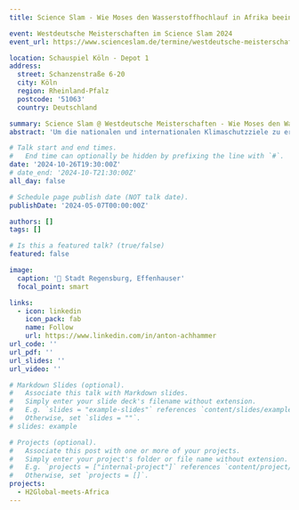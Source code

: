 ```yaml
---
title: Science Slam - Wie Moses den Wasserstoffhochlauf in Afrika beeinflusst

event: Westdeutsche Meisterschaften im Science Slam 2024
event_url: https://www.scienceslam.de/termine/westdeutsche-meisterschaften-im-science-slam-2024/

location: Schauspiel Köln - Depot 1
address:
  street: Schanzenstraße 6-20
  city: Köln
  region: Rheinland-Pfalz
  postcode: '51063'
  country: Deutschland

summary: Science Slam @ Westdeutsche Meisterschaften - Wie Moses den Wasserstoffhochlauf in Afrika beeinflusst
abstract: 'Um die nationalen und internationalen Klimaschutzziele zu erreichen, die Energieversorgung Deutschlands und Europas zu diversifizieren sowie versorgungssicherer zu gestalten, ist ein Hochlauf der Wasserstoffwirtschaft national und international von entscheidender Bedeutung. Für diesen Hochlauf sind zwei Faktoren elementar: stabile internationale Partnerschaften und ein stabiler rechtlicher und finanzieller Rahmen. Mithilfe von Modellierung, Optimierung und Simulation von Energiesystemen (MOSES) sollen im Rahmen des Forschungsprojekts Szenarien für gerechte Partnerschaften ausgearbeitet werden.'

# Talk start and end times.
#   End time can optionally be hidden by prefixing the line with `#`.
date: '2024-10-26T19:30:00Z'
# date_end: '2024-10-T21:30:00Z'
all_day: false

# Schedule page publish date (NOT talk date).
publishDate: '2024-05-07T00:00:00Z'

authors: []
tags: []

# Is this a featured talk? (true/false)
featured: false

image:
  caption: '📸 Stadt Regensburg, Effenhauser'
  focal_point: smart

links:
  - icon: linkedin
    icon_pack: fab
    name: Follow
    url: https://www.linkedin.com/in/anton-achhammer
url_code: ''
url_pdf: ''
url_slides: ''
url_video: ''

# Markdown Slides (optional).
#   Associate this talk with Markdown slides.
#   Simply enter your slide deck's filename without extension.
#   E.g. `slides = "example-slides"` references `content/slides/example-slides.md`.
#   Otherwise, set `slides = ""`.
# slides: example

# Projects (optional).
#   Associate this post with one or more of your projects.
#   Simply enter your project's folder or file name without extension.
#   E.g. `projects = ["internal-project"]` references `content/project/deep-learning/index.md`.
#   Otherwise, set `projects = []`.
projects:
  - H2Global-meets-Africa
---
```


<!-- {{% callout note %}}
Click on the **Slides** button above to view the built-in slides feature.
{{% /callout %}} -->

